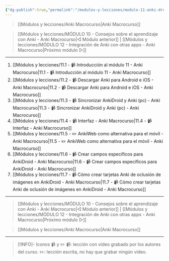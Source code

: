 ```yaml
---
{"dg-publish":true,"permalink":"/modulos-y-lecciones/modulo-11-anki-droid-y-anki-mobile-anki-macrocurso/","noteIcon":""}
---
```



> [[Módulos y lecciones/Anki Macrocurso\|Anki Macrocurso]]

> [[Módulos y lecciones/MÓDULO 10 - Consejos sobre el aprendizaje con Anki - Anki Macrocurso\|◁ Módulo anterior]] | [[Módulos y lecciones/MÓDULO 12 - Integración de Anki con otras apps - Anki Macrocurso\|Próximo módulo ▷]]

---

1. [[Módulos y lecciones/11.1 - 📹 Introducción al módulo 11 - Anki Macrocurso\|11.1 - 📹 Introducción al módulo 11 - Anki Macrocurso]]
2. [[Módulos y lecciones/11.2 - 📹 Descargar Anki para Android e iOS - Anki Macrocurso\|11.2 - 📹 Descargar Anki para Android e iOS - Anki Macrocurso]]
3. [[Módulos y lecciones/11.3 - 📹 Sincronizar AnkiDroid y Anki (pc) - Anki Macrocurso\|11.3 - 📹 Sincronizar AnkiDroid y Anki (pc) - Anki Macrocurso]]
4. [[Módulos y lecciones/11.4 - 📹 Interfaz - Anki Macrocurso\|11.4 - 📹 Interfaz - Anki Macrocurso]]
5. [[Módulos y lecciones/11.5 - ✏️ AnkiWeb como alternativa para el móvil - Anki Macrocurso\|11.5 - ✏️ AnkiWeb como alternativa para el móvil - Anki Macrocurso]]
6. [[Módulos y lecciones/11.6 - 📹 Crear campos específicos para AnkiDroid - Anki Macrocurso\|11.6 - 📹 Crear campos específicos para AnkiDroid - Anki Macrocurso]]
7. [[Módulos y lecciones/11.7 - 📹 Cómo crear tarjetas Anki de oclusión de imágenes en AnkiDroid - Anki Macrocurso\|11.7 - 📹 Cómo crear tarjetas Anki de oclusión de imágenes en AnkiDroid - Anki Macrocurso]]

---

> [[Módulos y lecciones/MÓDULO 10 - Consejos sobre el aprendizaje con Anki - Anki Macrocurso\|◁ Módulo anterior]] | [[Módulos y lecciones/MÓDULO 12 - Integración de Anki con otras apps - Anki Macrocurso\|Próximo módulo ▷]]

> [[Módulos y lecciones/Anki Macrocurso\|Anki Macrocurso]]

---

> [!INFO]- Iconos 📹 y ✏️
> 📹: lección con vídeo grabado por los autores del curso.
> ✏️: lección escrita, no hay que grabar ningún vídeo.